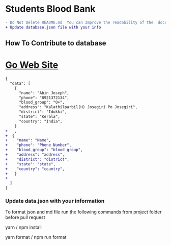 # Students Blood Bank

```diff
- Do Not Delete README.md  You can Improve the readability of the  document
+ Update database.json file with your info
```

## How To Contribute to database

# [Go Web Site](https://abjs.github.io/students-blood-bank/)

```diff
{
  "data": [
    {
      "name": "Abin Joseph",
      "phone": "8921372134",
      "blood_group": "O+",
      "address": "Kalathilparbil(H) Josegiri Po Josegiri",
      "district": "Idukki",
      "state": "Kerala",
      "country": "India",
    }
+   ,
+  {
+    "name": "Name",
+    "phone": "Phone Number",
+    "blood_group": "blood group",
+    "address": "address",
+    "district": "district",
+    "state": "state",
+    "country": "country",
+   }
+
  ]
}
```

### Update data.json with your information

To format json and md file run the following commands from project folder before pull request

yarn / npm install

yarn format / npm run format
